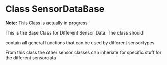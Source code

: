 # Class SensorDataBase

**Note:** This Class is actually in progress

This is the Base Class for Different Sensor Data. The class should

contain all general functions that can be used by different sensortypes

From this class the other sensor classes can inheriate for specific stuff for the different sensordata
